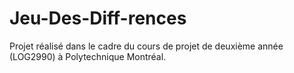 # Jeu-Des-Diff-rences
Projet réalisé dans le cadre du cours de projet de deuxième année (LOG2990) à Polytechnique Montréal.

